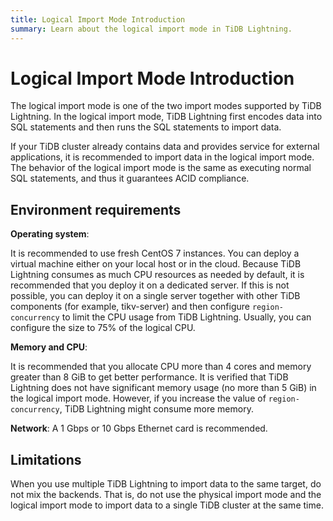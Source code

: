 ```yaml
---
title: Logical Import Mode Introduction
summary: Learn about the logical import mode in TiDB Lightning.
---
```


# Logical Import Mode Introduction

The logical import mode is one of the two import modes supported by TiDB Lightning. In the logical import mode, TiDB Lightning first encodes data into SQL statements and then runs the SQL statements to import data.

If your TiDB cluster already contains data and provides service for external applications, it is recommended to import data in the logical import mode. The behavior of the logical import mode is the same as executing normal SQL statements, and thus it guarantees ACID compliance.

## Environment requirements

**Operating system**:

It is recommended to use fresh CentOS 7 instances. You can deploy a virtual machine either on your local host or in the cloud. Because TiDB Lightning consumes as much CPU resources as needed by default, it is recommended that you deploy it on a dedicated server. If this is not possible, you can deploy it on a single server together with other TiDB components (for example, tikv-server) and then configure `region-concurrency` to limit the CPU usage from TiDB Lightning. Usually, you can configure the size to 75% of the logical CPU.

**Memory and CPU**:

It is recommended that you allocate CPU more than 4 cores and memory greater than 8 GiB to get better performance. It is verified that TiDB Lightning does not have significant memory usage (no more than 5 GiB) in the logical import mode. However, if you increase the value of `region-concurrency`, TiDB Lightning might consume more memory.

**Network**: A 1 Gbps or 10 Gbps Ethernet card is recommended.

## Limitations

When you use multiple TiDB Lightning to import data to the same target, do not mix the backends. That is, do not use the physical import mode and the logical import mode to import data to a single TiDB cluster at the same time.
